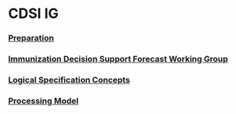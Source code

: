# CDSI IG

### [Preparation](preparation.html)

### [Immunization Decision Support Forecast Working Group](decision-support-wg.html)

### [Logical Specification Concepts](logical-specification-concepts.html)

### [Processing Model](processing-model.html)